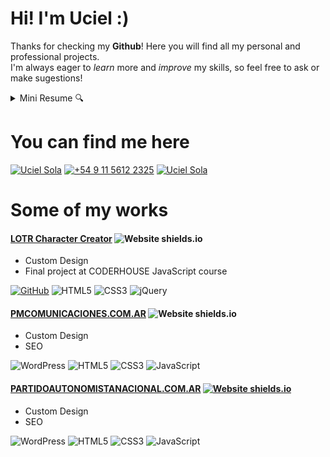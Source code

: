 # Hi! I'm Uciel :)

Thanks for checking my **Github**! Here you will find all my personal and professional projects.  
I'm always eager to _learn_ more and _improve_ my skills, so feel free to ask or make sugestions!

<details>
  <summary>Mini Resume 🔍️</summary>
  
  ## Courses
  1. JavaScript at [CODERHOUSE](https://coderhouse.com) (Certification [>here<](https://ucielsola.com/coderhouse.jpg))
  2. Intro. al Trabajo Informático (Certification [>here<](https://ucielsola.com/tio.jpg))
  ## Work Experience
  1. 2021 - WebDev and Community Manager at [PM Comunicaciones](https://pmcomunicaciones.com.ar)
  2. 2021 - WordPress Website for [PM Comunicaciones](#pmcomunicacionescomar-)                                                                                         
  2. 2020 - WordPress Website for [Partido Autonomista Nacional](#partidoautonomistanacionalcomar-)
  3. 2020 - WordPress Website for Cabañas Uciehuen (*under maintenance*)                                                                                         
                                                                                         
</details>

# You can find me here

[![Uciel Sola](https://img.shields.io/badge/LinkedIn-0077B5?style=for-the-badge&logo=linkedin&logoColor=white "LinkedIn")](https://linkedin.com/in/ucielsola) [![+54 9 11 5612 2325](https://img.shields.io/badge/WhatsApp-25D366?style=for-the-badge&logo=whatsapp&logoColor=white "Whatsapp")](https://wa.link/tn7osw) [![Uciel Sola](https://img.shields.io/badge/Instagram-E4405F?style=for-the-badge&logo=instagram&logoColor=white "Instagram")](https://instagram.com/ucielsola)

# Some of my works

#### [LOTR Character Creator](https://ucielsola.com/lotr-character-creator) ![Website shields.io](https://img.shields.io/website-up-down-green-red/http/shields.io.svg) 

*   Custom Design
*   Final project at CODERHOUSE JavaScript course

[![GitHub](https://img.shields.io/badge/GitHub-100000?style=for-the-badge&logo=github&logoColor=white "GitHub Repo")](https://github.com/ucielsola/lotr-character-creator) ![HTML5](https://img.shields.io/badge/HTML-239120?style=for-the-badge&logo=html5&logoColor=white) ![CSS3](https://img.shields.io/badge/CSS3-1572B6?style=for-the-badge&logo=css3&logoColor=white) ![jQuery](	https://img.shields.io/badge/jQuery-0769AD?style=for-the-badge&logo=jquery&logoColor=white)



#### [PMCOMUNICACIONES.COM.AR](https://PMCOMUNICACIONES.COM.AR) ![Website shields.io](https://img.shields.io/website-up-down-green-red/http/shields.io.svg)

*   Custom Design
*   SEO

![WordPress](https://img.shields.io/badge/Wordpress-21759B?style=for-the-badge&logo=wordpress&logoColor=white) ![HTML5](https://img.shields.io/badge/HTML-239120?style=for-the-badge&logo=html5&logoColor=white) ![CSS3](https://img.shields.io/badge/CSS3-1572B6?style=for-the-badge&logo=css3&logoColor=white) ![JavaScript](	https://img.shields.io/badge/JavaScript-F7DF1E?style=for-the-badge&logo=javascript&logoColor=black)


#### [PARTIDOAUTONOMISTANACIONAL.COM.AR](https://PARTIDOAUTONOMISTANACIONAL.COM.AR) [![Website shields.io](https://img.shields.io/website-up-down-green-red/http/shields.io.svg)](http://shields.io/)



*   Custom Design
*   SEO

![WordPress](https://img.shields.io/badge/Wordpress-21759B?style=for-the-badge&logo=wordpress&logoColor=white) ![HTML5](https://img.shields.io/badge/HTML-239120?style=for-the-badge&logo=html5&logoColor=white) ![CSS3](https://img.shields.io/badge/CSS3-1572B6?style=for-the-badge&logo=css3&logoColor=white) ![JavaScript](	https://img.shields.io/badge/JavaScript-F7DF1E?style=for-the-badge&logo=javascript&logoColor=black)
